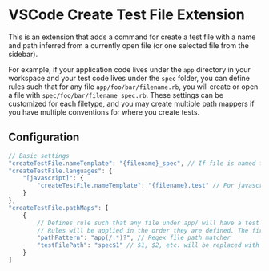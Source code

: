 # VSCode Create Test File Extension

This is an extension that adds a command for create a test file with a name and path inferred from a currently
open file (or one selected file from the sidebar).

For example, if your application code lives under the `app` directory in your workspace and your test code lives under
the `spec` folder, you can define rules such that for any file `app/foo/bar/filename.rb`, you will create or open a file
with `spec/foo/bar/filename_spec.rb`. These settings can be customized for each filetype, and you may create multiple
path mappers if you have multiple conventions for where you create tests.

## Configuration

```javascript
// Basic settings
"createTestFile.nameTemplate": "{filename}_spec", // If file is named foo.bar, will create test named foo_spec.bar
"createTestFile.languages": {
    "[javascript]": {
        "createTestFile.nameTemplate": "{filename}.test" // For javascript, if file is foo.js, will create foo.test.js
    }
},
"createTestFile.pathMaps": [
    {
        // Defines rule such that any file under app/ will have a test file created under spec/
        // Rules will be applied in the order they are defined. The first rule to match the file path will be used.
        "pathPattern": "app(/.*)?", // Regex file path matcher
        "testFilePath": "spec$1" // $1, $2, etc. will be replaced with the matching text from the pathPattern
    }
]
```

